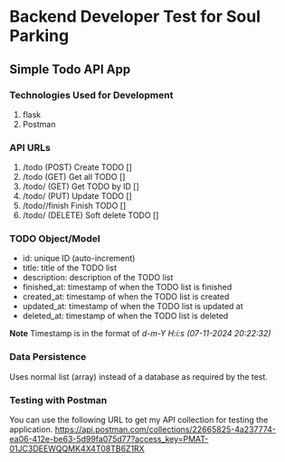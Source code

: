 # Backend Developer Test for Soul Parking
## Simple Todo API App

### Technologies Used for Development
1. flask
2. Postman

### API URLs
1. /todo (POST) Create TODO []
2. /todo (GET) Get all TODO []
3. /todo/<id> (GET) Get TODO by ID []
4. /todo/<id> (PUT) Update TODO []
5. /todo/<id>/finish Finish TODO []
6. /todo/<id> (DELETE) Soft delete TODO []

### TODO Object/Model
- id: unique ID (auto-increment)
- title: title of the TODO list
- description: description of the TODO list
- finished_at: timestamp of when the TODO list is finished
- created_at: timestamp of when the TODO list is created
- updated_at: timestamp of when the TODO list is updated at
- deleted_at: timestamp of when the TODO list is deleted

**Note** Timestamp is in the format of *d-m-Y H:i:s (07-11-2024 20:22:32)* 

### Data Persistence
Uses normal list (array) instead of a database as required by the test.

### Testing with Postman
You can use the following URL to get my API collection for testing the application.
https://api.postman.com/collections/22665825-4a237774-ea06-412e-be63-5d99fa075d77?access_key=PMAT-01JC3DEEWQQMK4X4T08TB6Z1RX